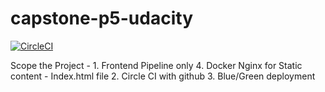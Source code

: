 # capstone-p5-udacity

[![CircleCI](https://circleci.com/gh/vikrampanth/capstone-p5-udacity/tree/main.svg?style=svg)](https://circleci.com/gh/vikrampanth/capstone-p5-udacity/tree/main)

Scope the Project - 
    1. Frontend Pipeline only
    4. Docker Nginx for Static content - Index.html file
    2. Circle CI with github
    3. Blue/Green deployment




